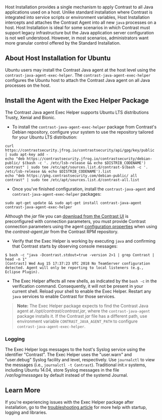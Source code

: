 <!--
title: "Install the Java Agent on an Ubuntu Host"
description: "Installing the Java Agent Across All Java Processes on an Ubuntu Host"
tags: "installation Java agent linux package ubuntu bionic trusty xenial debian apt exec-helper host"
-->

Host Installation provides a single mechanism to apply Contrast to all Java applications used on a host. Unlike standard installation where Contrast is integrated into service scripts or environment variables, Host Installation intercepts and attaches the Contrast Agent into all new `java` processes on a host. Host Installation is ideal for some scenarios in which Contrast must support legacy infrastructure but the Java application server configuration is not well understood. However, in most scenarios, administrators want more granular control offered by the Standard Installation.

## About Host Installation for Ubuntu

Ubuntu users may install the Contrast Java agent at the host level using the `contrast-java-agent-exec-helper`. The `contrast-java-agent-exec-helper` configures the Ubuntu host to attach the Contrast Java agent on all Java processes on the host.

## Install the Agent with the Exec Helper Package

The Contrast Java agent Exec Helper supports Ubuntu LTS distributions Trusty, Xenial and Bionic.

* To install the `contrast-java-agent-exec-helper` package from Contrast's Debian repository, configure your system to use the repository tailored for your Ubuntu LTS distribution:

```console
curl https://contrastsecurity.jfrog.io/contrastsecurity/api/gpg/key/public | sudo apt-key add -
echo "deb https://contrastsecurity.jfrog.io/contrastsecurity/debian-public/ $(bash -c '. /etc/lsb-release && echo $DISTRIB_CODENAME') contrast" | sudo tee /etc/apt/sources.list.d/contrast-$(bash -c '. /etc/lsb-release && echo $DISTRIB_CODENAME').list
echo "deb https://pkg.contrastsecurity.com/debian-public/ all contrast" | sudo tee /etc/apt/sources.list.d/contrast-all.list
```

* Once you've finished configuration, install the `contrast-java-agent` and `contrast-java-agent-exec-helper` packages:

```
sudo apt-get update && sudo apt-get install contrast-java-agent contrast-java-agent-exec-helper
```

Although the *jar* file you can [download from the Contrast UI](installation-javastandard.html#contrast-ui) is preconfigured with connection parameters, you must provide Contrast connection parameters using the agent [configuration properties](installation-javaconfig.html) when using the *contrast-agent.jar* from the Contrast RPM repository.

* Verify that the Exec Helper is working by executing `java` and confirming that Contrast starts by observing console messages:

```
$ bash -c "java -Dcontrast.stdout=true -version 2>1 | grep Contrast | head -n 1"
[Contrast] Wed Aug 15 17:37:23 UTC 2018 No TeamServer configuration detected. Agent will only be reporting to local listeners (e.g., Eclipse Plugin).
```

* The Exec Helper affects all new shells, as indicated by the `bash -c` in the verification command. Consequently, it will not be present in your current shell. Reload your shell to enable the Exec Helper. Restart any `java` services to enable Contrast for those services.

> **Note:** The Exec Helper package expects to find the Contrast Java agent at */opt/contrast/contrast.jar*, where the `contrast-java-agent` package installs it. If the Contrast *jar* file has a different path, use environment variable `CONTRAST_JAVA_AGENT_PATH` to configure `contrast-java-agent-exec-helper`.

### Logging

The Exec Helper logs messages to the host's Syslog service using the identifier "Contrast". The Exec Helper uses the "user.warn" and "user.debug" Syslog facility and level, respectively. Use `journalctl` to view the messages (i.e., `journalctl -t Contrast`). Traditional init.v systems, including Ubuntu 14.04, store Syslog messages in the file */var/log/messages* by default instead of the systemd Journal.

## Learn More

If you're experiencing issues with the Exec Helper package after installation, go to the [troubleshooting article](troubleshooting-javainstall.html#java-exec) for more help with startup, logging and libraries.
